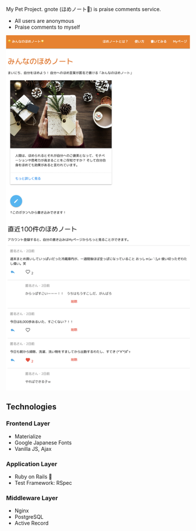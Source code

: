 My Pet Project. gnote (ほめノート📔) is praise comments service.
- All users are anonymous
- Praise comments to myself

![ほめノート](https://raw.githubusercontent.com/256hax/ujull/master/gnote/docs/gnote-screentshot.png)

## Technologies
### Frontend Layer
- Materialize
- Google Japanese Fonts
- Vanilla JS, Ajax

### Application Layer
- Ruby on Rails 💎
- Test Framework: RSpec

### Middleware Layer
- Nginx
- PostgreSQL
- Active Record
